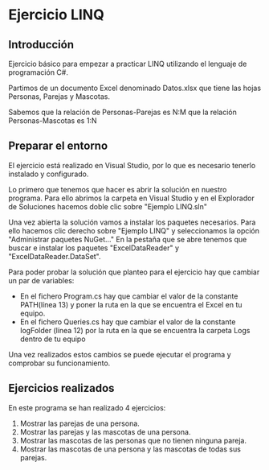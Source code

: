 # Ejercicio LINQ #

## Introducción ##
Ejercicio básico para empezar a practicar LINQ utilizando el lenguaje de programación C#.

Partimos de un documento Excel denominado Datos.xlsx que tiene las hojas Personas, Parejas y Mascotas.

Sabemos que la relación de Personas-Parejas es N:M  que la relación Personas-Mascotas es 1:N 

## Preparar el entorno ##
El ejercicio está realizado en Visual Studio, por lo que es necesario tenerlo instalado y configurado.

Lo primero que tenemos que hacer es abrir la solución en nuestro programa. Para ello abrimos la carpeta en Visual Studio y en el Explorador de Soluciones hacemos doble clic sobre "Ejemplo LINQ.sln"

Una vez abierta la solución vamos a instalar los paquetes necesarios. Para ello hacemos clic derecho sobre "Ejemplo LINQ" y seleccionamos la opción "Administrar paquetes NuGet..." En la pestaña que se abre tenemos que buscar e instalar los paquetes "ExcelDataReader" y "ExcelDataReader.DataSet".

Para poder probar la solución que planteo para el ejercicio hay que cambiar un par de variables:

- En el fichero Program.cs hay que cambiar el valor de la constante PATH(línea 13) y poner la ruta en la que se encuentra el Excel en tu equipo.
- En el fichero Queries.cs hay que cambiar el valor de la constante logFolder (línea 12) por la ruta en la que se encuentra la carpeta Logs dentro de tu equipo

Una vez realizados estos cambios se puede ejecutar el programa y comprobar su funcionamiento.

## Ejercicios realizados ##
En este programa se han realizado 4 ejercicios:

1. Mostrar las parejas de una persona. 
2. Mostrar las parejas y las mascotas de una persona.
3. Mostrar las mascotas de las personas que no tienen ninguna pareja.
4. Mostrar las mascotas de una persona y las mascotas de todas sus parejas.
